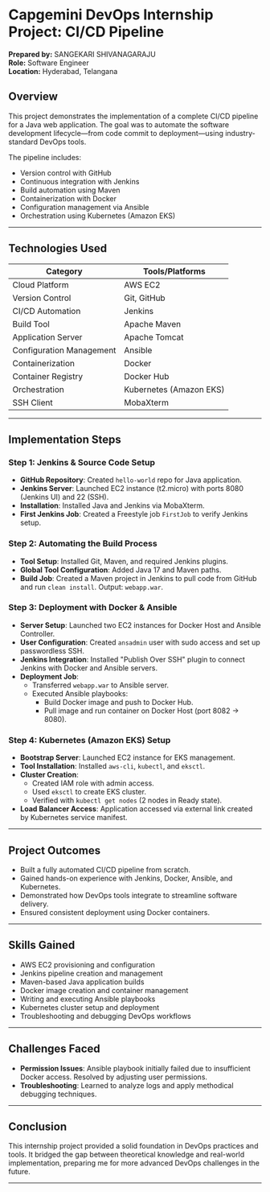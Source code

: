 # Capgemini DevOps Internship Project: CI/CD Pipeline

**Prepared by:** SANGEKARI SHIVANAGARAJU  
**Role:** Software Engineer  
**Location:** Hyderabad, Telangana  

## Overview

This project demonstrates the implementation of a complete CI/CD pipeline for a Java web application. The goal was to automate the software development lifecycle—from code commit to deployment—using industry-standard DevOps tools.

The pipeline includes:
- Version control with GitHub
- Continuous integration with Jenkins
- Build automation using Maven
- Containerization with Docker
- Configuration management via Ansible
- Orchestration using Kubernetes (Amazon EKS)

---

##  Technologies Used

| Category                  | Tools/Platforms                     |
|---------------------------|-------------------------------------|
| Cloud Platform            | AWS EC2                             |
| Version Control           | Git, GitHub                         |
| CI/CD Automation          | Jenkins                             |
| Build Tool                | Apache Maven                        |
| Application Server        | Apache Tomcat                       |
| Configuration Management  | Ansible                             |
| Containerization          | Docker                              |
| Container Registry        | Docker Hub                          |
| Orchestration             | Kubernetes (Amazon EKS)             |
| SSH Client                | MobaXterm                           |

---

## Implementation Steps

### Step 1: Jenkins & Source Code Setup

- **GitHub Repository**: Created `hello-world` repo for Java application.
- **Jenkins Server**: Launched EC2 instance (t2.micro) with ports 8080 (Jenkins UI) and 22 (SSH).
- **Installation**: Installed Java and Jenkins via MobaXterm.
- **First Jenkins Job**: Created a Freestyle job `FirstJob` to verify Jenkins setup.

### Step 2: Automating the Build Process

- **Tool Setup**: Installed Git, Maven, and required Jenkins plugins.
- **Global Tool Configuration**: Added Java 17 and Maven paths.
- **Build Job**: Created a Maven project in Jenkins to pull code from GitHub and run `clean install`. Output: `webapp.war`.

### Step 3: Deployment with Docker & Ansible

- **Server Setup**: Launched two EC2 instances for Docker Host and Ansible Controller.
- **User Configuration**: Created `ansadmin` user with sudo access and set up passwordless SSH.
- **Jenkins Integration**: Installed "Publish Over SSH" plugin to connect Jenkins with Docker and Ansible servers.
- **Deployment Job**:
  - Transferred `webapp.war` to Ansible server.
  - Executed Ansible playbooks:
    - Build Docker image and push to Docker Hub.
    - Pull image and run container on Docker Host (port 8082 → 8080).

### Step 4: Kubernetes (Amazon EKS) Setup

- **Bootstrap Server**: Launched EC2 instance for EKS management.
- **Tool Installation**: Installed `aws-cli`, `kubectl`, and `eksctl`.
- **Cluster Creation**:
  - Created IAM role with admin access.
  - Used `eksctl` to create EKS cluster.
  - Verified with `kubectl get nodes` (2 nodes in Ready state).
- **Load Balancer Access**: Application accessed via external link created by Kubernetes service manifest.

---

##  Project Outcomes

- Built a fully automated CI/CD pipeline from scratch.
- Gained hands-on experience with Jenkins, Docker, Ansible, and Kubernetes.
- Demonstrated how DevOps tools integrate to streamline software delivery.
- Ensured consistent deployment using Docker containers.

---

##  Skills Gained

- AWS EC2 provisioning and configuration
- Jenkins pipeline creation and management
- Maven-based Java application builds
- Docker image creation and container management
- Writing and executing Ansible playbooks
- Kubernetes cluster setup and deployment
- Troubleshooting and debugging DevOps workflows

---

##  Challenges Faced

- **Permission Issues**: Ansible playbook initially failed due to insufficient Docker access. Resolved by adjusting user permissions.
- **Troubleshooting**: Learned to analyze logs and apply methodical debugging techniques.

---

##  Conclusion

This internship project provided a solid foundation in DevOps practices and tools. It bridged the gap between theoretical knowledge and real-world implementation, preparing me for more advanced DevOps challenges in the future.

---

